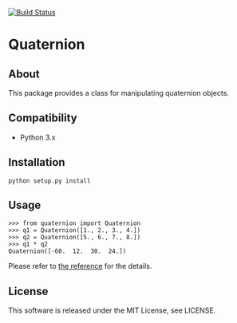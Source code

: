 [![Build Status](https://travis-ci.org/Hasenpfote/quaternion.svg?branch=master)](https://travis-ci.org/Hasenpfote/quaternion)  

Quaternion
==========

## About  
This package provides a class for manipulating quaternion objects.

## Compatibility  
* Python 3.x

## Installation  
    python setup.py install

## Usage
    >>> from quaternion import Quaternion
    >>> q1 = Quaternion([1., 2., 3., 4.])
    >>> q2 = Quaternion([5., 6., 7., 8.])
    >>> q1 * q2
    Quaternion([-60.  12.  30.  24.])

Please refer to [the reference](doc/index.html) for the details.

## License  
This software is released under the MIT License, see LICENSE.
